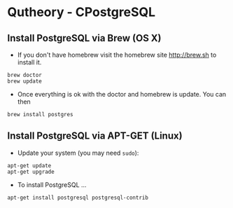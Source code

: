 # Qutheory - CPostgreSQL

## Install PostgreSQL via Brew (OS X) 
* If you don't have homebrew visit the homebrew site http://brew.sh to install it.

```
brew doctor
brew update
```
* Once everything is ok with the doctor and homebrew is update. You can then 

```
brew install postgres
```

## Install PostgreSQL via APT-GET (Linux)
* Update your system (you may need ```sudo```):

```
apt-get update
apt-get upgrade
```

* To install PostgreSQL ...

```
apt-get install postgresql postgresql-contrib
```

